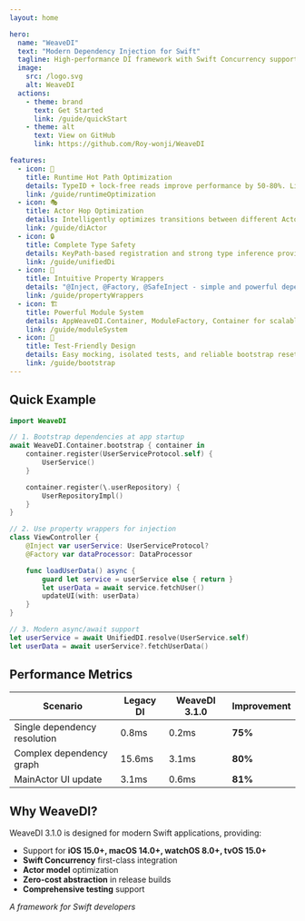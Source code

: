 ```yaml
---
layout: home

hero:
  name: "WeaveDI"
  text: "Modern Dependency Injection for Swift"
  tagline: High-performance DI framework with Swift Concurrency support
  image:
    src: /logo.svg
    alt: WeaveDI
  actions:
    - theme: brand
      text: Get Started
      link: /guide/quickStart
    - theme: alt
      text: View on GitHub
      link: https://github.com/Roy-wonji/WeaveDI

features:
  - icon: 🚀
    title: Runtime Hot Path Optimization
    details: TypeID + lock-free reads improve performance by 50-80%. Lightning-fast dependency resolution.
    link: /guide/runtimeOptimization
  - icon: 🎭
    title: Actor Hop Optimization
    details: Intelligently optimizes transitions between different Actor contexts to achieve maximum performance.
    link: /guide/diActor
  - icon: 🔒
    title: Complete Type Safety
    details: KeyPath-based registration and strong type inference provide compile-time validation.
    link: /guide/unifiedDi
  - icon: 📝
    title: Intuitive Property Wrappers
    details: "@Inject, @Factory, @SafeInject - simple and powerful dependency injection patterns."
    link: /guide/propertyWrappers
  - icon: 🏗️
    title: Powerful Module System
    details: AppWeaveDI.Container, ModuleFactory, Container for scalable dependency management.
    link: /guide/moduleSystem
  - icon: 🧪
    title: Test-Friendly Design
    details: Easy mocking, isolated tests, and reliable bootstrap reset for testing.
    link: /guide/bootstrap
---
```


## Quick Example

```swift
import WeaveDI

// 1. Bootstrap dependencies at app startup
await WeaveDI.Container.bootstrap { container in
    container.register(UserServiceProtocol.self) {
        UserService()
    }

    container.register(\.userRepository) {
        UserRepositoryImpl()
    }
}

// 2. Use property wrappers for injection
class ViewController {
    @Inject var userService: UserServiceProtocol?
    @Factory var dataProcessor: DataProcessor

    func loadUserData() async {
        guard let service = userService else { return }
        let userData = await service.fetchUser()
        updateUI(with: userData)
    }
}

// 3. Modern async/await support
let userService = await UnifiedDI.resolve(UserService.self)
let userData = await userService?.fetchUserData()
```

## Performance Metrics

| Scenario | Legacy DI | WeaveDI 3.1.0 | Improvement |
|----------|-----------|---------------|-------------|
| Single dependency resolution | 0.8ms | 0.2ms | **75%** |
| Complex dependency graph | 15.6ms | 3.1ms | **80%** |
| MainActor UI update | 3.1ms | 0.6ms | **81%** |

## Why WeaveDI?

WeaveDI 3.1.0 is designed for modern Swift applications, providing:

- Support for **iOS 15.0+, macOS 14.0+, watchOS 8.0+, tvOS 15.0+**
- **Swift Concurrency** first-class integration
- **Actor model** optimization
- **Zero-cost abstraction** in release builds
- **Comprehensive testing** support

*A framework for Swift developers*
